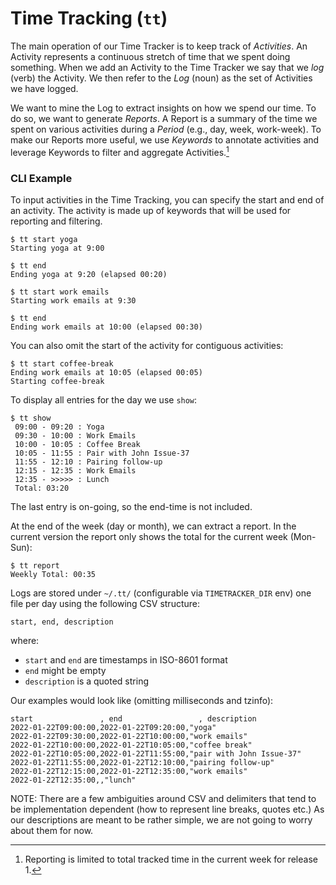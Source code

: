 # Time Tracking (`tt`)

The main operation of our Time Tracker is to keep track of *Activities*. An Activity represents a continuous stretch of time that we spent doing something.
When we add an Activity to the Time Tracker we say that we *log* (verb) the Activity. We then refer to the *Log* (noun) as the set of Activities we have logged.

We want to mine the Log to extract insights on how we spend our time. To do so, we want to generate *Reports*. A Report is a summary of the time we spent on various activities during a *Period* (e.g., day, week, work-week). To make our Reports more useful, we use *Keywords* to annotate activities and leverage Keywords to filter and aggregate Activities.[^1]

[^1]: Reporting is limited to total tracked time in the current week for release 1.

### CLI Example

To input activities in the Time Tracking, you can specify the start and end of an activity.
The activity is made up of keywords that will be used for reporting and filtering.

```
$ tt start yoga
Starting yoga at 9:00

$ tt end
Ending yoga at 9:20 (elapsed 00:20)

$ tt start work emails
Starting work emails at 9:30

$ tt end
Ending work emails at 10:00 (elapsed 00:30)
```

You can also omit the start of the activity for contiguous activities:

```
$ tt start coffee-break
Ending work emails at 10:05 (elapsed 00:05)
Starting coffee-break
```

To display all entries for the day we use `show`:

```
$ tt show
 09:00 - 09:20 : Yoga
 09:30 - 10:00 : Work Emails
 10:00 - 10:05 : Coffee Break
 10:05 - 11:55 : Pair with John Issue-37
 11:55 - 12:10 : Pairing follow-up
 12:15 - 12:35 : Work Emails
 12:35 - >>>>> : Lunch
 Total: 03:20
```

The last entry is on-going, so the end-time is not included.

At the end of the week (day or month), we can extract a report. In the current version the report only shows the total for the current week (Mon-Sun):

```
$ tt report
Weekly Total: 00:35
```

Logs are stored under `~/.tt/` (configurable via `TIMETRACKER_DIR` env) one file per day using the following CSV structure:
```
start, end, description
```

where:
* `start` and `end` are timestamps in ISO-8601 format
* `end` might be empty
* `description` is a quoted string

Our examples would look like (omitting milliseconds and tzinfo):

```csv
start               , end                 , description
2022-01-22T09:00:00,2022-01-22T09:20:00,"yoga"
2022-01-22T09:30:00,2022-01-22T10:00:00,"work emails"
2022-01-22T10:00:00,2022-01-22T10:05:00,"coffee break"
2022-01-22T10:05:00,2022-01-22T11:55:00,"pair with John Issue-37"
2022-01-22T11:55:00,2022-01-22T12:10:00,"pairing follow-up"
2022-01-22T12:15:00,2022-01-22T12:35:00,"work emails"
2022-01-22T12:35:00,,"lunch"
```

NOTE: There are a few ambiguities around CSV and delimiters that tend to be implementation dependent (how to represent line breaks, quotes etc.) As our descriptions are meant to be rather simple, we are not going to worry about them for now.


